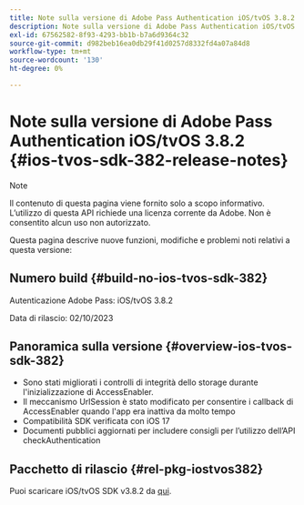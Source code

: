 ```yaml
---
title: Note sulla versione di Adobe Pass Authentication iOS/tvOS 3.8.2
description: Note sulla versione di Adobe Pass Authentication iOS/tvOS 3.8.2
exl-id: 67562582-8f93-4293-bb1b-b7a6d9364c32
source-git-commit: d982beb16ea0db29f41d0257d8332fd4a07a84d8
workflow-type: tm+mt
source-wordcount: '130'
ht-degree: 0%

---
```


# Note sulla versione di Adobe Pass Authentication iOS/tvOS 3.8.2 {#ios-tvos-sdk-382-release-notes}

>[!NOTE]
>
>Il contenuto di questa pagina viene fornito solo a scopo informativo. L’utilizzo di questa API richiede una licenza corrente da Adobe. Non è consentito alcun uso non autorizzato.

Questa pagina descrive nuove funzioni, modifiche e problemi noti relativi a questa versione:

## Numero build {#build-no-ios-tvos-sdk-382}

Autenticazione Adobe Pass: iOS/tvOS 3.8.2

Data di rilascio: 02/10/2023



## Panoramica sulla versione {#overview-ios-tvos-sdk-382}

* Sono stati migliorati i controlli di integrità dello storage durante l&#39;inizializzazione di AccessEnabler.
* Il meccanismo UrlSession è stato modificato per consentire i callback di AccessEnabler quando l&#39;app era inattiva da molto tempo
* Compatibilità SDK verificata con iOS 17
* Documenti pubblici aggiornati per includere consigli per l’utilizzo dell’API checkAuthentication


## Pacchetto di rilascio {#rel-pkg-iostvos382}

Puoi scaricare iOS/tvOS SDK v3.8.2 da [qui](https://tve.zendesk.com/hc/en-us/articles/204963209-iOS-tvOS-Native-AccessEnabler-Library).
